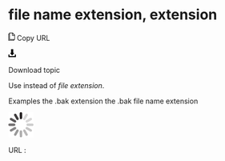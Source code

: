 # file name extension, extension

![Copy URL](media/file-name-extension-extension/Copy.png)
Copy URL

![Download](media/file-name-extension-extension/Download.png)

Download topic

Use instead of *file extension*. 

Examples
the .bak extension
the .bak file name extension

![In progress](media/file-name-extension-extension/activity-large.gif)

URL :
